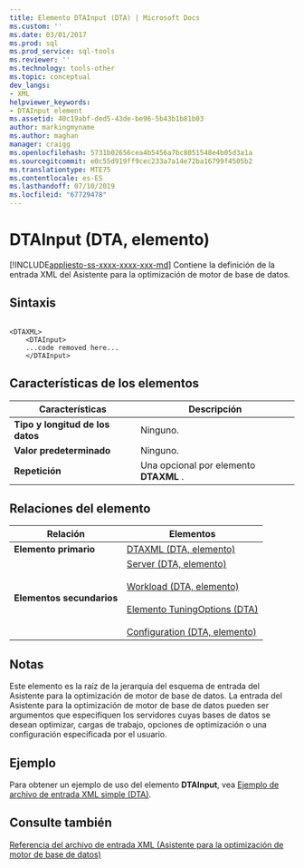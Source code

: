 ```yaml
---
title: Elemento DTAInput (DTA) | Microsoft Docs
ms.custom: ''
ms.date: 03/01/2017
ms.prod: sql
ms.prod_service: sql-tools
ms.reviewer: ''
ms.technology: tools-other
ms.topic: conceptual
dev_langs:
- XML
helpviewer_keywords:
- DTAInput element
ms.assetid: 40c19abf-ded5-43de-be96-5b43b1b81b03
author: markingmyname
ms.author: maghan
manager: craigg
ms.openlocfilehash: 5731b02656cea4b5456a7bc8051548e4b05d3a1a
ms.sourcegitcommit: e0c55d919ff9cec233a7a14e72ba16799f4505b2
ms.translationtype: MTE75
ms.contentlocale: es-ES
ms.lasthandoff: 07/10/2019
ms.locfileid: "67729478"
---
```

# <a name="dtainput-element-dta"></a>DTAInput (DTA, elemento)
[!INCLUDE[appliesto-ss-xxxx-xxxx-xxx-md](../../includes/appliesto-ss-xxxx-xxxx-xxx-md.md)]
  Contiene la definición de la entrada XML del Asistente para la optimización de motor de base de datos.  
  
## <a name="syntax"></a>Sintaxis  
  
```  
  
<DTAXML>  
    <DTAInput>  
    ...code removed here...  
    </DTAInput>  
```  
  
## <a name="element-characteristics"></a>Características de los elementos  
  
|Características|Descripción|  
|---------------------|-----------------|  
|**Tipo y longitud de los datos**|Ninguno.|  
|**Valor predeterminado**|Ninguno.|  
|**Repetición**|Una opcional por elemento **DTAXML** .|  
  
## <a name="element-relationships"></a>Relaciones del elemento  
  
|Relación|Elementos|  
|------------------|--------------|  
|**Elemento primario**|[DTAXML &#40;DTA, elemento&#41;](../../tools/dta/dtaxml-element-dta.md)|  
|**Elementos secundarios**|[Server &#40;DTA, elemento&#41;](../../tools/dta/server-element-dta.md)<br /><br /> [Workload &#40;DTA, elemento&#41;](../../tools/dta/workload-element-dta.md)<br /><br /> [Elemento TuningOptions &#40;DTA&#41;](../../tools/dta/tuningoptions-element-dta.md)<br /><br /> [Configuration &#40;DTA, elemento&#41;](../../tools/dta/configuration-element-dta.md)|  
  
## <a name="remarks"></a>Notas  
 Este elemento es la raíz de la jerarquía del esquema de entrada del Asistente para la optimización de motor de base de datos. La entrada del Asistente para la optimización de motor de base de datos pueden ser argumentos que especifiquen los servidores cuyas bases de datos se desean optimizar, cargas de trabajo, opciones de optimización o una configuración especificada por el usuario.  
  
## <a name="example"></a>Ejemplo  
 Para obtener un ejemplo de uso del elemento **DTAInput**, vea [Ejemplo de archivo de entrada XML simple &#40;DTA&#41;](../../tools/dta/simple-xml-input-file-sample-dta.md).  
  
## <a name="see-also"></a>Consulte también  
 [Referencia del archivo de entrada XML &#40;Asistente para la optimización de motor de base de datos&#41;](../../tools/dta/xml-input-file-reference-database-engine-tuning-advisor.md)  
  
  
